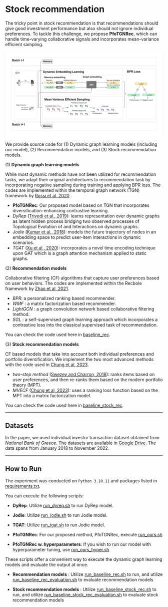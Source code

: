 # Stock recommendation

The tricky point in stock recommendation is that recommendations should give good investment performance but also should not ignore individual preferences. To tackle this challenge, we propose **PfoTGNRec**, which can handle time-varying collaborative signals and incorporates mean-variance efficient sampling. 

![model](assets/model.png)

We provide source code for (1) Dynamic graph learning models (including our model), (2) Recommendation models, and (3) Stock recommendation models.  

(1) **Dynamic graph learning models**

While most dynamic methods have not been utilized for recommendation tasks, we adapt their original architectures to recommendation task by incorporating negative sampling during training and applying BPR loss. The codes are implemented within the temporal graph network (TGN) framework by [Rossi et al, 2020](https://github.com/twitter-research/tgn). 

* **PfoTGNRec**: Our proposed model based on TGN that incorporates diversification-enhancing contrastive learning.
* *DyRep* ([Trivedi et al., 2019](https://openreview.net/forum?id=HyePrhR5KX)): learns representation over dynamic graphs as latent hidden process bridging two observed processes of Topological Evolution of and Interactions on dynamic graphs.
* *Jodie* ([Kumar et al., 2018](https://arxiv.org/abs/1908.01207)): models the future trajectory of nodes in an embedding space to predict user-item interactions in dynamic scenarios. 
* *TGAT* ([Xu et al., 2020](https://arxiv.org/abs/2002.07962)): incorporates a novel time encoding technique upon GAT which is a graph attention mechanism applied to static graphs. 

(2) **Recommendation models**

Collaborative filtering (CF) algorithms that capture user preferences based on user behaviors. The codes are implemented within the Recbole framework by [Zhao et al, 2021](https://github.com/RUCAIBox/RecBole).

* *BPR*: a personalized ranking based recommender.
* *WMF* : a matrix factorization based recommender.
* *LightGCN* : a graph convolution network based collaborative filtering method.
* *SGL* : a self-supervised graph learning approach which incorporates a contrastive loss into the classical supervised task of recommendation.

You can check the code used here in [baseline_rec](https://github.com/youngandbin/ICAIF2024/tree/main/baseline_rec).


(3) **Stock recommendation models**

CF based models that take into account both individual preferences and portfolio diversification. We implement the two most advanced methods with the code used in [Chung et al, 2023](https://arxiv.org/abs/2306.06590).

- *two-step method* ([Swezey and Charron, 2018](https://arxiv.org/abs/2103.07768)): ranks items based on user preferences, and then re-ranks them based on the modern portfolio theory (MPT).
- *MVECF* ([Chung et al, 2023](https://arxiv.org/abs/2306.06590)): uses a ranking loss function based on the MPT into a matrix factorization model.

You can check the code used here in [baseline_stock_rec](https://github.com/youngandbin/ICAIF2024/tree/main/baseline_stock_rec).


- - -

## Datasets

In the paper, we used individual investor transaction dataset obtained from *National Bank of Greece*. The datasets are available in [Google Drive](https://drive.google.com/drive/folders/1rvFOCIua8FJ3qAC1QViMSwp1epzwrwAy?usp=sharing). The data spans from January 2018 to November 2022. 

- - -

## How to Run

The experiment was conducted on `Python 3.10.11` and packages listed in [requirements.txt](https://github.com/youngandbin/ICAIF2024/blob/main/requirements.txt).

You can execute the following scripts:

* **DyRep**: Utilize [run_dyrep.sh](https://github.com/youngandbin/ICAIF2024/blob/main/run/run_dyrep.sh) to run DyRep model.

* **Jodie**: Utilize [run_jodie.sh](https://github.com/youngandbin/ICAIF2024/blob/main/run/run_jodie.sh) to run Jodie model.

* **TGAT**: Utilize [run_tgat.sh](https://github.com/youngandbin/ICAIF2024/blob/main/run/run_tgat.sh) to run Jodie model.

* **PfoTGNRec**: For our proposed method, PfoTGNRec, execute [run_ours.sh](https://github.com/youngandbin/ICAIF2024/blob/main/run/run_ours.sh)

* **PfoTGNRec w. hyperparameters**: If you wish to run our model with hyperparameter tuning, use [run_ours_hyper.sh](https://github.com/youngandbin/ICAIF2024/blob/main/run/run_ours_hyper.sh)

These scripts offer a convenient way to execute the dynamic graph learning models and evaluate the output at once. 

* **Recommendation models** : Utilize [run_baseline_rec.sh](https://github.com/youngandbin/ICAIF2024/blob/main/baseline_rec/run_baseline_rec.sh) to run, and utilize [run_baseline_rec_evaluation.sh](https://github.com/youngandbin/ICAIF2024/blob/main/baseline_rec/run_baseline_rec_evaluation.sh) to evaluate recommendation models

* **Stock recommendation models** : Utilize [run_baseline_stock_rec.sh](https://github.com/youngandbin/ICAIF2024/blob/main/baseline_stock_rec/run_baseline_stock_rec.sh) to run, and utilize [run_baseline_stock_rec_evaluation.sh](https://github.com/youngandbin/ICAIF2024/blob/main/baseline_stock_rec/run_baseline_stock_rec_evaluation.sh) to evaluate stock recommendation models
